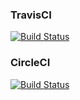 ### TravisCI
[![Build Status](https://travis-ci.org/Ksushik/Greeter.svg?branch=new_version)](https://travis-ci.org/Ksushik/Greeter)


### CircleCI
[![Build Status](https://circleci.com/gh/Ksushik/Greeter/tree/new_version.svg?style=svg)](https://circleci.com/gh/Ksushik/Greeter/tree/new_version)

